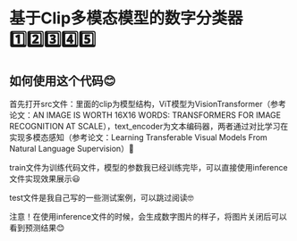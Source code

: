 # 基于Clip多模态模型的数字分类器1️⃣2️⃣3️⃣4️⃣5️⃣

## 如何使用这个代码😊

首先打开src文件：里面的clip为模型结构，ViT模型为VisionTransformer（参考论文：AN IMAGE IS WORTH 16X16 WORDS:
TRANSFORMERS FOR IMAGE RECOGNITION AT SCALE），text_encoder为文本编码器，两者通过对比学习在实现多模态感知（参考论文：Learning Transferable Visual Models From Natural Language Supervision）📖

train文件为训练代码文件，模型的参数我已经训练完毕，可以直接使用inference文件实现效果展示😃

test文件是我自己写的一些测试案例，可以跳过阅读🤓

注意！在使用inference文件的时候，会生成数字图片的样子，将图片关闭后可以看到预测结果😊



